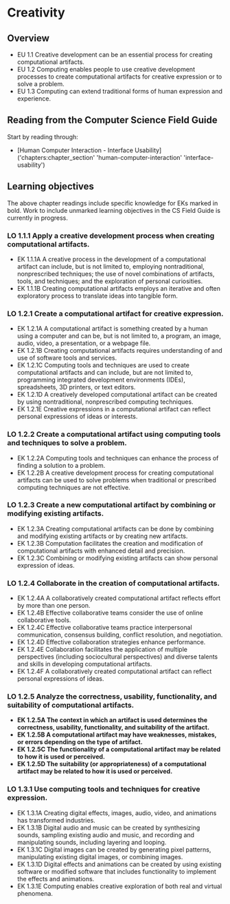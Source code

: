 # Creativity

## Overview

- EU 1.1 Creative development can be an essential process for creating computational artifacts.
- EU 1.2 Computing enables people to use creative development processes to create computational artifacts for creative expression or to solve a problem.
- EU 1.3 Computing can extend traditional forms of human expression and experience.

## Reading from the Computer Science Field Guide

Start by reading through:

- [Human Computer Interaction - Interface Usability]('chapters:chapter_section' 'human-computer-interaction' 'interface-usability')

## Learning objectives

The above chapter readings include specific knowledge for EKs marked in bold.
Work to include unmarked learning objectives in the CS Field Guide is currently in progress.

### LO 1.1.1 Apply a creative development process when creating computational artifacts.

- EK 1.1.1A A creative process in the development of a computational artifact can include, but is not limited to, employing nontraditional, nonprescribed techniques; the use of novel combinations of artifacts, tools, and techniques; and the exploration of personal curiosities.
- EK 1.1.1B Creating computational artifacts employs an iterative and often exploratory process to translate ideas into tangible form.

### LO 1.2.1 Create a computational artifact for creative expression.

- EK 1.2.1A A computational artifact is something created by a human using a computer and can be, but is not limited to, a program, an image, audio, video, a presentation, or a webpage file.
- EK 1.2.1B Creating computational artifacts requires understanding of and use of software tools and services.
- EK 1.2.1C Computing tools and techniques are used to create computational artifacts and can include, but are not limited to, programming integrated development environments (IDEs), spreadsheets, 3D printers, or text editors.
- EK 1.2.1D A creatively developed computational artifact can be created by using nontraditional, nonprescribed computing techniques.
- EK 1.2.1E Creative expressions in a computational artifact can reflect personal expressions of ideas
or interests.

### LO 1.2.2 Create a computational artifact using computing tools and techniques to solve a problem.

- EK 1.2.2A Computing tools and techniques can enhance the process of finding a solution to a problem.
- EK 1.2.2B A creative development process for creating computational artifacts can be used to solve problems when traditional or prescribed computing techniques are not effective.

### LO 1.2.3 Create a new computational artifact by combining or modifying existing artifacts.

- EK 1.2.3A Creating computational artifacts can be done by combining and modifying existing artifacts or by creating new artifacts.
- EK 1.2.3B Computation facilitates the creation and modification of computational artifacts with enhanced detail and precision.
- EK 1.2.3C Combining or modifying existing artifacts can show personal expression of ideas.

### LO 1.2.4 Collaborate in the creation of computational artifacts.

- EK 1.2.4A A collaboratively created computational artifact reflects effort by more than one person.
- EK 1.2.4B Effective collaborative teams consider the use of online collaborative tools.
- EK 1.2.4C Effective collaborative teams practice interpersonal communication, consensus building, conflict resolution, and negotiation.
- EK 1.2.4D Effective collaboration strategies enhance performance.
- EK 1.2.4E Collaboration facilitates the application of multiple perspectives (including sociocultural perspectives) and diverse talents and skills
in developing computational artifacts.
- EK 1.2.4F A collaboratively created computational artifact can reflect personal expressions of ideas.

### LO 1.2.5 Analyze the correctness, usability, functionality, and suitability of computational artifacts.

- **EK 1.2.5A The context in which an artifact is used determines the correctness, usability, functionality, and suitability of the artifact.**
- **EK 1.2.5B A computational artifact may have weaknesses, mistakes, or errors depending on the type of artifact.**
- **EK 1.2.5C The functionality of a computational artifact may be related to how it is used or perceived.**
- **EK 1.2.5D The suitability (or appropriateness) of a computational artifact may be related to how it is used or perceived.**

### LO 1.3.1 Use computing tools and techniques for creative expression.

- EK 1.3.1A Creating digital effects, images, audio, video, and animations has transformed industries.
- EK 1.3.1B Digital audio and music can be created by synthesizing sounds, sampling existing audio and music, and recording and manipulating sounds, including layering and looping.
- EK 1.3.1C Digital images can be created by generating pixel patterns, manipulating existing digital images, or combining images.
- EK 1.3.1D Digital effects and animations can be created by using existing software or modified software that includes functionality to implement the effects and animations.
- EK 1.3.1E Computing enables creative exploration of both real and virtual phenomena.
